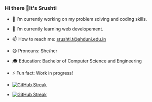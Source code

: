 ### Hi there 👋It's Srushti


- 🔭 I’m currently working on my problem solving and coding skills.
- 🌱 I’m currently learning web developement.
- 📫 How to reach me: srushti.t@ahduni.edu.in
- 😄 Pronouns: She/her
- 🎓 Education: Bachelor of Computer Science and Engineering 
- ⚡ Fun fact: Work in progress!

- [![GitHub Streak](https://github-readme-streak-stats.herokuapp.com?user=srushti-03)](https://git.io/streak-stats)
- <a href="https://git.io/streak-stats"><img src="https://github-readme-streak-stats.herokuapp.com?user=srushti-03" alt="GitHub Streak" /></a>



